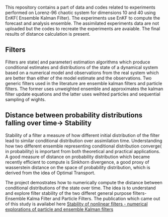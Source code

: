 
This repository contains a part of data and codes related to experiments performed on Lorenz-96 chaotic system for dimensions 10 and 40 using EnKF( Ensemble Kalman Filter). The experiments use EnKF to compute the forecast and analysis ensemble. The assimilated experiments data are not uploaded but the codes to recreate the experiments are avaiable. The final results of distance calculation is present. 

## Filters
Filters are state( and parameter) estimation algorithms which produce conditional estimates and distributions of the state of a dynamical system based on a numerical model and observations from the real system which are better than either of the model estimate and the observations. Two generic filters used in the literature are ensemble kalman filters and particle filters. The former uses unweighted ensemble and approximates the kalman filter update equations and the latter uses weihted particles and sequential sampling of wights.  

## Distance between probability distributions falling over time-> Stability
Stability of a filter a measure of how different initial distribution of the filter lead to similar conditional distribution over assimilation time.
Understanding how two different ensemble representing conditional distribution converge( in probability) is important from both theoretical and practical applications. A good measure of distance on probability distribution which became recently efficient to compute is Sinkhorn divergence, a good proxy of wasserstein distance on the space of probability distribution, which is derived from the idea of Optimal Transport.

The project demostrates how to numerically compute the distance between conditional distributions of the state over time. The idea is to understand and explore filter stability of the two differet general purpose filters- Ensemble Kalma Filter and Particle Filters. The publication which came out of this study is availabel here [Stability of nonlinear filters - numerical explorations of particle and ensemble Kalman filters](https://ieeexplore.ieee.org/document/9703185/)
